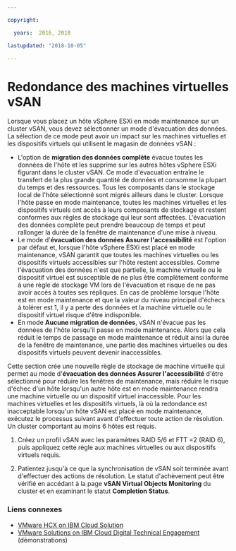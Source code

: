 ```yaml
---

copyright:

  years:  2016, 2018

lastupdated: "2018-10-05"

---
```


# Redondance des machines virtuelles vSAN

Lorsque vous placez un hôte vSphere ESXi en mode maintenance sur un cluster vSAN, vous devez sélectionner un mode d'évacuation des données. La sélection de ce mode peut avoir un impact sur les machines virtuelles et les dispositifs virtuels qui utilisent le magasin de données vSAN :
* L'option de **migration des données complète** évacue toutes les données de l'hôte et les supprime sur les autres hôtes vSphere ESXi figurant dans le cluster vSAN. Ce mode d'évacuation entraîne le transfert de la plus grande quantité de données et consomme la plupart du temps et des ressources. Tous les composants dans le stockage local de l'hôte sélectionné sont migrés ailleurs dans le cluster. Lorsque l'hôte passe en mode maintenance, toutes les machines virtuelles et les dispositifs virtuels ont accès à leurs composants de stockage et restent conformes aux règles de stockage qui leur sont affectées. L'évacuation des données complète peut prendre beaucoup de temps et peut rallonger la durée de la fenêtre de maintenance d'une mise à niveau.
* Le mode d'**évacuation des données Assurer l'accessibilité** est l'option par défaut et, lorsque l'hôte vSphere ESXi est placé en mode maintenance, vSAN garantit que toutes les machines virtuelles ou les dispositifs virtuels accessibles sur l'hôte restent accessibles. Comme l'évacuation des données n'est que partielle, la machine virtuelle ou le dispositif virtuel est susceptible de ne plus être complètement conforme à une règle de stockage VM lors de l'évacuation et risque de ne pas avoir accès à toutes ses répliques. En cas de problème lorsque l'hôte est en mode maintenance et que la valeur du niveau principal d'échecs à tolérer est 1, il y a perte des données et la machine virtuelle ou le dispositif virtuel risque d'être indisponible.
* En mode **Aucune migration de données**, vSAN n'évacue pas les données de l'hôte lorsqu'il passe en mode maintenance. Alors que cela réduit le temps de passage en mode maintenance et réduit ainsi la durée de la fenêtre de maintenance, une partie des machines virtuelles ou des dispositifs virtuels peuvent devenir inaccessibles.

Cette section crée une nouvelle règle de stockage de machine virtuelle qui permet au mode d'**évacuation des données Assurer l'accessibilité** d'être sélectionné pour réduire les fenêtres de maintenance, mais réduire le risque d'échec d'un hôte lorsqu'un autre hôte est en mode maintenance rendra une machine virtuelle ou un dispositif virtuel inaccessible. Pour les machines virtuelles et les dispositifs virtuels, là où la redondance est inacceptable lorsqu'un hôte vSAN est placé en mode maintenance, exécutez le processus suivant avant d'effectuer toute action de résolution. Un cluster comportant au moins 6 hôtes est requis.

1. Créez un profil vSAN avec les paramètres RAID 5/6 et FTT =2 (RAID 6), puis appliquez cette règle aux machines virtuelles ou aux dispositifs virtuels requis.

2. Patientez jusqu'à ce que la synchronisation de vSAN soit terminée avant d'effectuer des actions de résolution. Le statut d'achèvement peut être vérifié en accédant à la page **vSAN Virtual Objects Monitoring** du cluster et en examinant le statut **Completion Status**.

### Liens connexes

* [VMware HCX on IBM Cloud Solution](https://www.ibm.com/cloud/garage/files/HCX_Architecture_Design.pdf)
* [VMware Solutions on IBM Cloud Digital Technical Engagement](https://ibm-dte.mybluemix.net/ibm-vmware) (démonstrations)

